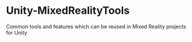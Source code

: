 # Unity-MixedRealityTools
Common tools and features which can be reused in Mixed Reality projects for Unity
